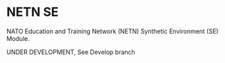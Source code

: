 # NETN SE
NATO Education and Training Network (NETN) Synthetic Environment (SE) Module. 
    
UNDER DEVELOPMENT, See Develop branch
